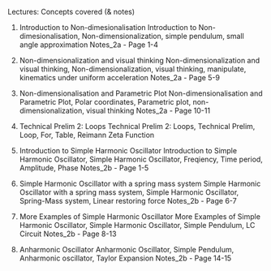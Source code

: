 Lectures: Concepts covered (& notes)

1. Introduction to Non-dimesionalisation
Introduction to Non-dimesionalisation, Non-dimensionalization, simple pendulum, small angle approximation
Notes_2a - Page 1-4

2. Non-dimensionalization and visual thinking
Non-dimensionalization and visual thinking, Non-dimensionalization, visual thinking, manipulate, kinematics under uniform acceleration
Notes_2a - Page 5-9

3. Non-dimensionalisation and Parametric Plot
Non-dimensionalisation and Parametric Plot, Polar coordinates, Parametric plot, non-dimensionalization, visual thinking
Notes_2a - Page 10-11

4. Technical Prelim 2: Loops
Technical Prelim 2: Loops, Technical Prelim, Loop, For, Table, Reimann Zeta Function

5. Introduction to Simple Harmonic Oscillator
Introduction to Simple Harmonic Oscillator, Simple Harmonic Oscillator, Freqiency, Time period, Amplitude, Phase
Notes_2b - Page 1-5

6. Simple Harmonic Oscillator with a spring mass system
Simple Harmonic Oscillator with a spring mass system, Simple Harmonic Oscillator, Spring-Mass system, Linear restoring force
Notes_2b - Page 6-7

7. More Examples of Simple Harmonic Oscillator
More Examples of Simple Harmonic Oscillator, Simple Harmonic Oscillator, Simple Pendulum, LC Circuit
Notes_2b - Page 8-13

8. Anharmonic Oscillator
Anharmonic Oscillator, Simple Pendulum, Anharmonic oscillator, Taylor Expansion
Notes_2b - Page 14-15
